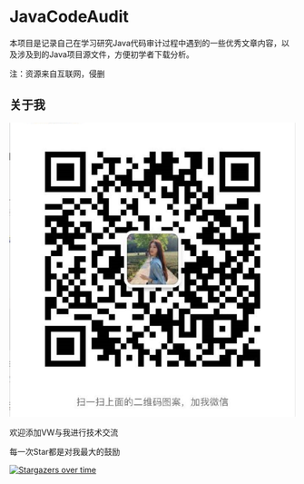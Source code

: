 # JavaCodeAudit

本项目是记录自己在学习研究Java代码审计过程中遇到的一些优秀文章内容，以及涉及到的Java项目源文件，方便初学者下载分析。

注：资源来自互联网，侵删

## 关于我

![AboutMe](images/AboutMe.png)

欢迎添加VW与我进行技术交流

每一次Star都是对我最大的鼓励

[![Stargazers over time](https://starchart.cc/0neOfU4/JavaCodeAudit.svg)](https://starchart.cc/0neOfU4/JavaCodeAudit)
